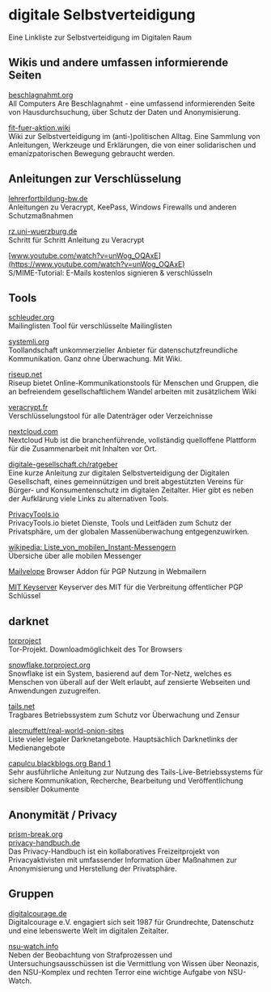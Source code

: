 # digitale Selbstverteidigung
Eine Linkliste zur Selbstverteidigung im Digitalen Raum

## Wikis und andere umfassen informierende Seiten

[beschlagnahmt.org](https://beschlagnahmt.org/)
<br>
All Computers Are Beschlagnahmt - eine umfassend informierenden Seite von Hausdurchsuchung, über Schutz der Daten und Anonymisierung.

[fit-fuer-aktion.wiki](https://www.fit-fuer-aktion.wiki/)
<br>
Wiki zur Selbstverteidigung im (anti-)politischen Alltag. Eine Sammlung von Anleitungen, Werkzeuge und Erklärungen, die von einer solidarischen und emanizpatorischen Bewegung gebraucht werden.


## Anleitungen zur Verschlüsselung
[lehrerfortbildung-bw.de](https://lehrerfortbildung-bw.de/st_digital/medienwerkstatt/dossiers/sicherheit/stickcrypt/)
<br>
Anleitungen zu Veracrypt, KeePass, Windows Firewalls und anderen Schutzmaßnahmen

[rz.uni-wuerzburg.de](https://www.rz.uni-wuerzburg.de/dienste/it-sicherheit/it-arbeitsplatzsicherheit/schritt-fuer-schritt-anleitung-veracrypt/)
<br>
Schritt für Schritt Anleitung zu Veracrypt

[www.youtube.com/watch?v=unWog_OQAxE](https://www.youtube.com/watch?v=unWog_OQAxE)
<br>
S/MIME-Tutorial: E-Mails kostenlos signieren & verschlüsseln

## Tools
[schleuder.org](https://schleuder.org/)
<br>
Mailinglisten Tool für verschlüsselte Mailinglisten

[systemli.org](https://www.systemli.org/)
<br>
Toollandschaft unkommerzieller Anbieter für datenschutzfreundliche Kommunikation. Ganz ohne Überwachung. Mit Wiki.

[riseup.net](https://riseup.net/de)
<br>
Riseup bietet Online-Kommunikationstools für Menschen und Gruppen, die an befreiendem gesellschaftlichem Wandel arbeiten mit zusätzlichem Wiki

[veracrypt.fr](https://www.veracrypt.fr/code/VeraCrypt/)
<br>
Verschlüsselungstool für alle Datenträger oder Verzeichnisse

[nextcloud.com](https://nextcloud.com/de/)
<br>
Nextcloud Hub ist die branchenführende, vollständig quelloffene Plattform für die Zusammenarbeit mit Inhalten vor Ort.

[digitale-gesellschaft.ch/ratgeber](https://www.digitale-gesellschaft.ch/ratgeber/)
<br>Eine kurze Anleitung zur digitalen Selbstverteidigung der Digitalen Gesellschaft, eines gemeinnützigen und breit abgestützten Vereins für Bürger- und Konsumenten­schutz im digitalen Zeitalter. Hier gibt es neben der Aufklärung viele Links zu alternativen Tools.

[PrivacyTools.io](https://www.privacytools.io/)
<br>
PrivacyTools.io bietet Dienste, Tools und Leitfäden zum Schutz der Privatsphäre, um der globalen Massenüberwachung entgegenzuwirken.

[wikipedia: Liste_von_mobilen_Instant-Messengern](https://de.wikipedia.org/wiki/Liste_von_mobilen_Instant-Messengern)
<br>
Übersiche über alle mobilen Messenger

[Mailvelope](https://mailvelope.com/de)
Browser Addon für PGP Nutzung in Webmailern

[MIT Keyserver](http://pgp.mit.edu)
Keyserver des MIT für die Verbreitung öffentlicher PGP Schlüssel


## darknet
[torproject](https://www.torproject.org/)
<br>
Tor-Projekt. Downloadmöglichkeit des Tor Browsers

[snowflake.torproject.org](https://snowflake.torproject.org/)
<br>
Snowflake ist ein System, basierend auf dem Tor-Netz, welches es Menschen von überall auf der Welt erlaubt, auf zensierte Webseiten und Anwendungen zuzugreifen.

[tails.net](https://tails.net/index.de.html)
<br>
Tragbares Betriebssystem zum Schutz vor Überwachung und Zensur

[alecmuffett/real-world-onion-sites](https://github.com/alecmuffett/real-world-onion-sites)
<br>
Liste vieler legaler Darknetangebote. Hauptsächlich Darknetlinks der Medienangebote

[capulcu.blackblogs.org Band 1](https://capulcu.blackblogs.org/neue-texte/bandi/)
<br>
Sehr ausführliche Anleitung zur Nutzung des Tails-Live-Betriebssystems für sichere Kommunikation, Recherche, Bearbeitung und Veröffentlichung sensibler Dokumente

## Anonymität / Privacy
[prism-break.org](https://prism-break.org/de/)
<br>
[privacy-handbuch.de](https://privacy-handbuch.de/)
<br>
Das Privacy-Handbuch ist ein kollaboratives Freizeitprojekt von Privacyaktivisten mit umfassender Information über Maßnahmen zur Anonymisierung und Herstellung der Privatsphäre.

## Gruppen
[digitalcourage.de](https://digitalcourage.de/)
<br>
Digitalcourage e.V. engagiert sich seit 1987 für Grundrechte, Datenschutz und eine lebenswerte Welt im digitalen Zeitalter.

[nsu-watch.info](https://www.nsu-watch.info/)
<br>
Neben der Beobachtung von Strafprozessen und Untersuchungsausschüssen ist die Vermittlung von Wissen über Neonazis, den NSU-Komplex und rechten Terror eine wichtige Aufgabe von NSU-Watch.
